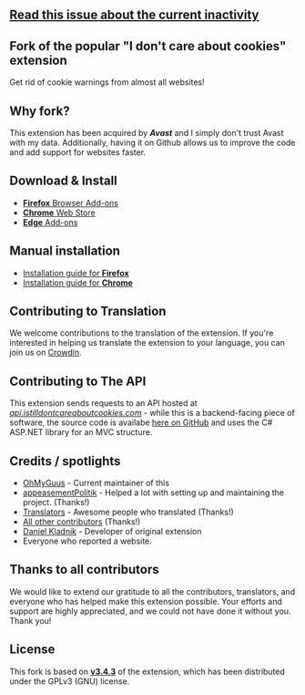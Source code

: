 ## [Read this issue about the current inactivity](https://github.com/OhMyGuus/I-Still-Dont-Care-About-Cookies/issues/10278)

## Fork of the popular "I don't care about cookies" extension

Get rid of cookie warnings from almost all websites!

## Why fork?

This extension has been acquired by _**Avast**_ and I simply don't trust Avast with my data. Additionally, having it on Github allows us to improve the code and add support for websites faster.

## Download & Install

- [**Firefox** Browser Add-ons](https://addons.mozilla.org/firefox/addon/istilldontcareaboutcookies/)
- [**Chrome** Web Store](https://chrome.google.com/webstore/detail/i-still-dont-care-about-c/edibdbjcniadpccecjdfdjjppcpchdlm)
- [**Edge** Add-ons](https://microsoftedge.microsoft.com/addons/detail/i-still-dont-care-about-/kkacdgacpkediooahopgcbdahlpipheh)

## Manual installation

- [Installation guide for **Firefox**](https://github.com/OhMyGuus/I-Dont-Care-About-Cookies/wiki/Firefox-installation-guide)
- [Installation guide for **Chrome**](https://github.com/OhMyGuus/I-Dont-Care-About-Cookies/wiki/Chrome-installation-guide)

## Contributing to Translation

We welcome contributions to the translation of the extension. If you're interested in helping us translate the extension to your language, you can join us on [Crowdin](https://crowdin.com/project/i-still-dont-care-about-cookie/).

## Contributing to The API
This extension sends requests to an API hosted at *[api.istilldontcareaboutcookies.com](https://api.istilldontcareaboutcookies.com)* - while this is a backend-facing piece of software, the source code is availabe [here on GitHub](https://github.com/OhMyGuus/I-Still-Dont-Care-About-Cookies-Api) and uses the C# ASP.NET library for an MVC structure.

## Credits / spotlights

- [OhMyGuus](https://github.com/OhMyGuus/) - Current maintainer of this
- [appeasementPolitik](https://github.com/appeasementPolitik) - Helped a lot with setting up and maintaining the project. (Thanks!)
- [Translators](https://crowdin.com/project/i-still-dont-care-about-cookie/members) - Awesome people who translated (Thanks!)
- [All other contributors](https://github.com/OhMyGuus/I-Still-Dont-Care-About-Cookies/graphs/contributors) (Thanks!)
- [Daniel Kladnik](https://www.linkedin.com/in/dkladnik) - Developer of original extension
- Everyone who reported a website.

## Thanks to all contributors

We would like to extend our gratitude to all the contributors, translators, and everyone who has helped make this extension possible. Your efforts and support are highly appreciated, and we could not have done it without you. Thank you!

## License

This fork is based on [**v3.4.3**](https://addons.mozilla.org/firefox/addon/i-dont-care-about-cookies/versions/) of the extension, which has been distributed under the GPLv3 (GNU) license.
